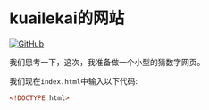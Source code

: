 # kuailekai的网站
[![GitHub](https://img.shields.io/github/license/kuailekai-1727/my-website-2727272727?label=kuailekai%E2%80%99s%20website)](https://github.com/kuailekai-1727/my-website-2727272727/blob/master/LICENSE)

我们思考一下，这次，我准备做一个小型的猜数字网页。

我们现在`index.html`中输入以下代码:

```html
<!DOCTYPE html>
